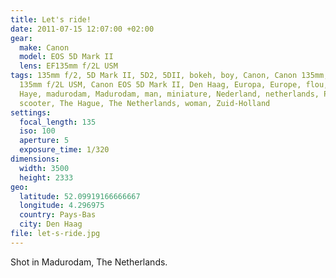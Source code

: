 ```yaml
---
title: Let's ride!
date: 2011-07-15 12:07:00 +02:00
gear:
  make: Canon
  model: EOS 5D Mark II
  lens: EF135mm f/2L USM
tags: 135mm f/2, 5D Mark II, 5D2, 5DII, bokeh, boy, Canon, Canon 135mm, Canon EF
  135mm f/2L USM, Canon EOS 5D Mark II, Den Haag, Europa, Europe, flou, girl, La
  Haye, madurodam, Madurodam, man, miniature, Nederland, netherlands, Pays-Bas,
  scooter, The Hague, The Netherlands, woman, Zuid-Holland
settings:
  focal_length: 135
  iso: 100
  aperture: 5
  exposure_time: 1/320
dimensions:
  width: 3500
  height: 2333
geo:
  latitude: 52.09919166666667
  longitude: 4.296975
  country: Pays-Bas
  city: Den Haag
file: let-s-ride.jpg
---
```


Shot in Madurodam, The Netherlands.
